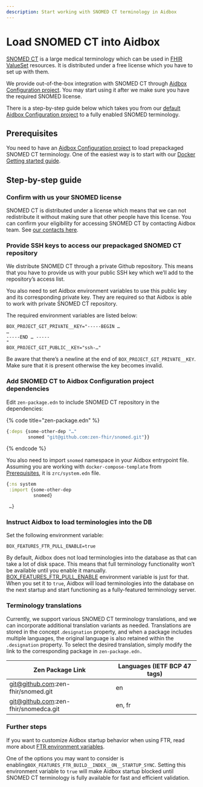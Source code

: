 ```yaml
---
description: Start working with SNOMED CT terminology in Aidbox
---
```


# Load SNOMED CT into Aidbox

[SNOMED CT](https://www.snomed.org/snomed-ct/Use-SNOMED-CT) is a large medical terminology which can be used in [FHIR ValueSet](http://hl7.org/fhir/valueset.html) resources. It is distributed under a free license which you have to set up with them.

We provide out-of-the-box integration with SNOMED CT through [Aidbox Configuration project](../../../reference/configuration/environment-variables/aidbox-project-environment-variables.md). You may start using it after we make sure you have the required SNOMED license.

There is a step-by-step guide below which takes you from our [default Aidbox Configuration project](https://github.com/Aidbox/aidbox-docker-compose) to a fully enabled SNOMED terminology.

## Prerequisites

You need to have an [Aidbox Configuration project](broken-reference) to load prepackaged SNOMED CT terminology. One of the easiest way is to start with our [Docker Getting started guide](../../../getting-started-1/run-aidbox/run-aidbox-locally-with-docker.md).

## Step-by-step guide

### Confirm with us your SNOMED license

SNOMED CT is distributed under a license which means that we can not redistribute it without making sure that other people have this license. You can confirm your eligibility for accessing SNOMED CT by contacting Aidbox team. See [our contacts here](https://docs.aidbox.app/contact-us).

### Provide SSH keys to access our prepackaged SNOMED CT repository

We distribute SNOMED CT through a private Github repository. This means that you have to provide us with your public SSH key which we’ll add to the repository’s access list.

You also need to set Aidbox environment variables to use this public key and its corresponding private key. They are required so that Aidbox is able to work with private SNOMED CT repository.

The required environment variables are listed below:

```
BOX_PROJECT_GIT_PRIVATE__KEY="-----BEGIN …
…
-----END … -----
"
BOX_PROJECT_GIT_PUBLIC__KEY="ssh-…"
```

Be aware that there’s a newline at the end of `BOX_PROJECT_GIT_PRIVATE__KEY`. Make sure that it is present otherwise the key becomes invalid.

### Add SNOMED CT to Aidbox Configuration project dependencies

Edit `zen-package.edn` to include SNOMED CT repository in the dependencies:

{% code title="zen-package.edn" %}
```clojure
{:deps {some-other-dep "…"
        snomed "git@github.com:zen-fhir/snomed.git"}}
```
{% endcode %}

You also need to import `snomed` namespace in your Aidbox entrypoint file. Assuming you are working with `docker-compose-template` from [Prerequisites](load-snomed-ct-into-aidbox.md#prerequisites), it is `zrc/system.edn` file.

```clojure
{:ns system
 :import {some-other-dep
          snomed}

 …}
```

### Instruct Aidbox to load terminologies into the DB

Set the following environment variable:

```
BOX_FEATURES_FTR_PULL_ENABLE=true
```

By default, Aidbox does not load terminologies into the database as that can take a lot of disk space. This means that full terminology functionality won’t be available until you enable it manually. [BOX\_FEATURES\_FTR\_PULL\_ENABLE](../../../reference/configuration/environment-variables/ftr.md) environment variable is just for that. When you set it to `true`, Aidbox will load terminologies into the database on the next startup and start functioning as a fully-featured terminology server.

### Terminology translations

Currently, we support various SNOMED CT terminology translations, and we can incorporate additional translation variants as needed. Translations are stored in the concept .`designation` property, and when a package includes multiple languages, the original language is also retained within the `.designation` property. To select the desired translation, simply modify the link to the corresponding package in `zen-package.edn.`

| Zen Package Link                     | Languages (IETF BCP 47 tags) |
| ------------------------------------ | ---------------------------- |
| git@github.com:zen-fhir/snomed.git   | en                           |
| git@github.com:zen-fhir/snomedca.git | en, fr                       |

### Further steps

If you want to customize Aidbox startup behavior when using FTR, read more about [FTR environment variables](../../../reference/configuration/environment-variables/ftr.md).

One of the options you may want to consider is enabling`BOX_FEATURES_FTR_BUILD__INDEX__ON__STARTUP_SYNC`. Setting this environment variable to `true` will make Aidbox startup blocked until SNOMED CT terminology is fully available for fast and efficient validation.
